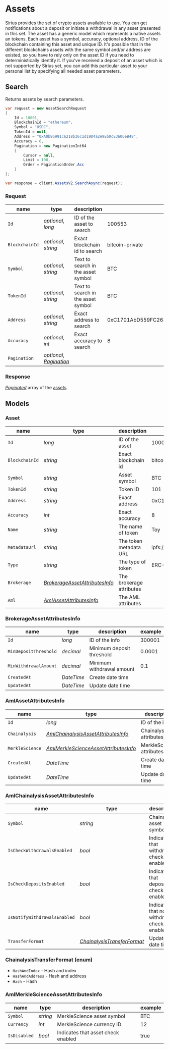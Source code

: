 # Assets

Sirius provides the set of crypto assets available to use.
You can get notifications about a deposit or initiate a withdrawal in any asset presented in this set.
The asset has a generic model which represents a native assets an tokens.
Each asset has a symbol, accuracy, optional address, ID of the blockchain containing this asset and unique ID.
It's possible that in the different blockchains assets with the same symbol and/or address are existed, so you have to rely only on the asset ID if you need to deterministically identify it.
If you've received a deposit of an asset which is not supported by Sirius yet, you can add this particular asset to your personal list by specifying all needed asset parameters.

## Search

Returns assets by search parameters.

```csharp
var request = new AssetSearchRequest
{
    Id = 10001,
    BlockchainId = "ethereum",
    Symbol = "USDC",
    TokenId = null,
    Address = "0xA0b86991c6218b36c1d19D4a2e9Eb0cE3606eB48",
    Accuracy = 6,
    Pagination = new PaginationInt64
    {
        Cursor = null,
        Limit = 100,
        Order = PaginationOrder.Asc
    }
};

var response = client.AssetsV2.SearchAsync(request);
```

### Request

name | type | description | example
---- | ---- | ----------- | -------
`Id` | *optional*, *long* | ID of the asset to search | 100553
`BlockchainId` | *optional*, *string* | Exact blockchain id to search | bitcoin-private
`Symbol` | *optional*, *string* | Text to search in the asset symbol | BTC
`TokenId` | *optional*, *string* | Text to search in the asset symbol | BTC
`Address` | *optional*, *string* | Exact address to search | 0xC1701AbD559FC263829CA3917d03045F95b5224A
`Accuracy` | *optional*, *int* | Exact accuracy to search | 8
`Pagination` | *optional*, *[Pagination](#api-usage-pagination-request)* | |

### Response

*[Paginated](#api-usage-pagination-response)* array of the [assets](#assets-models-asset).

## Models

### Asset 

name | type | description | example
---- | ---- | ----------- | -------
`Id` | *long* | ID of the asset | 100003
`BlockchainId` | *string* | Exact blockchain id | bitcoin-private
`Symbol` | *string* | Asset symbol | BTC
`TokenId` | *string* | Token ID | 101
`Address` | *string* | Exact address | 0xC1701AbD559FC263829CA3917d03045F95b5224A
`Accuracy` | *int* | Exact accuracy | 8
`Name` | *string* | The name of token | Toy
`MetadataUrl` | *string* | The token metadata URL | ipfs://metadata.json
`Type` | *string* | The type of token | ERC-20
`Brokerage` | *[BrokerageAssetAttributesInfo](#assets-models-brokerageassetattributesinfo)* | The brokerage attributes |
`Aml` | *[AmlAssetAttributesInfo](#assets-models-amlassetattributesinfo)* | The AML attributes |

### BrokerageAssetAttributesInfo

name | type | description | example
---- | ---- | ----------- | -------
`Id` | *long* | ID of the info | 300001
`MinDepositThreshold` | *decimal* | Minimum deposit threshold | 0.0001
`MinWithdrawalAmount` | *decimal* | Minimum withdrawal amount | 0.1
`CreatedAt` | *DateTime* | Create date time |
`UpdatedAt` | *DateTime* | Update date time |

### AmlAssetAttributesInfo

name | type | description | example
---- | ---- | ----------- | -------
`Id` | *long* | ID of the info | 300001
`Chainalysis` | *[AmlChainalysisAssetAttributesInfo](#assets-models-amlchainalysisassetattributesinfo)* | Chainalysis attributes |
`MerkleScience` | *[AmlMerkleScienceAssetAttributesInfo](#assets-models-amlmerklescienceassetattributesinfo)* | MerkleScience attributes |
`CreatedAt` | *DateTime* | Create date time |
`UpdatedAt` | *DateTime* | Update date time |

### AmlChainalysisAssetAttributesInfo

name | type | description | example
---- | ---- | ----------- | -------
`Symbol` | *string* | Chainalysis asset symbol | BTC
`IsCheckWithdrawalsEnabled` | *bool* | Indicates that withdrawals check enabled | true
`IsCheckDepositsEnabled` | *bool* | Indicates that deposits check enabled | true
`IsNotifyWithdrawalsEnabled` | *bool* | Indicates that notify withdrawals check enabled | true
`TransferFormat` | *[ChainalysisTransferFormat](#assets-models-chainalysistransferformat-enum)* | Update date time |

### ChainalysisTransferFormat (enum)

+ `HashAndIndex` - Hash and index
+ `HashAndAddress` - Hash and address
+ `Hash` - Hash

### AmlMerkleScienceAssetAttributesInfo

name | type | description | example
---- | ---- | ----------- | -------
`Symbol` | *string* | MerkleScience asset symbol | BTC
`Currency` | *int* | MerkleScience currency ID | 12
`IsDisabled` | *bool* | Indicates that asset check enabled | true
